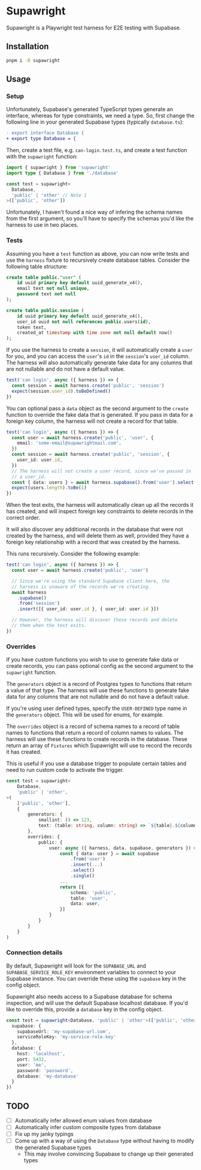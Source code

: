 # Supawright

Supawright is a Playwright test harness for E2E testing with Supabase.

## Installation

```bash
pnpm i -D supawright
```

## Usage

### Setup

Unfortunately, Supabase's generated TypeScript types generate an interface,
whereas for type constraints, we need a type. So, first change the following
line in your generated Supabase types (typically `database.ts`):

```diff
- export interface Database {
+ export type Database = {
```

Then, create a test file, e.g. `can-login.test.ts`, and create a test function
with the `supawright` function:

```ts
import { supawright } from 'supawright'
import type { Database } from './database'

const test = supawright<
  Database,
  'public' | 'other' // Note 1
>(['public', 'other'])
```

Unfortunately, I haven't found a nice way of infering the schema names from the
first argument, so you'll have to specify the schemas you'd like the harness to
use in two places.

### Tests

Assuming you have a `test` function as above, you can now write tests and use
the `harness` fixture to recursively create database tables. Consider the
following table structure:

```sql
create table public."user" (
    id uuid primary key default uuid_generate_v4(),
    email text not null unique,
    password text not null
);

create table public.session (
    id uuid primary key default uuid_generate_v4(),
    user_id uuid not null references public.users(id),
    token text,
    created_at timestamp with time zone not null default now()
);
```

If you use the harness to create a `session`, it will automatically create a
`user` for you, and you can access the `user`'s `id` in the `session`'s
`user_id` column. The harness will also automatically generate fake data for
any columns that are not nullable and do not have a default value.

```ts
test('can login', async ({ harness }) => {
  const session = await harness.create('public', 'session')
  expect(session.user_id).toBeDefined()
})
```

You can optional pass a `data` object as the second argument to the `create`
function to override the fake data that is generated. If you pass in data
for a foreign key column, the harness will not create a record for that table.

```ts
test('can login', async ({ harness }) => {
  const user = await harness.create('public', 'user', {
    email: 'some-email@supawrightmail.com',
  })
  const session = await harness.create('public', 'session', {
    user_id: user.id,
  })
  // The harness will not create a user record, since we've passed in
  // a user_id.
  const { data: users } = await harness.supabase().from('user').select()
  expect(users.length).toBe(1)
})
```

When the test exits, the harness will automatically clean up all the records
it has created, and will inspect foreign key constraints to delete records in
the correct order.

It will also discover any additional records in the database that were not
created by the harness, and will delete them as well, provided they have a
foreign key relationship with a record that was created by the harness.

This runs recursively. Consider the following example:

```ts
test('can login', async ({ harness }) => {
  const user = await harness.create('public', 'user')

  // Since we're using the standard Supabase client here, the
  // harness is unaware of the records we're creating.
  await harness
    .supabase()
    .from('session')
    .insert([{ user_id: user.id }, { user_id: user.id }])

  // However, the harness will discover these records and delete
  // them when the test exits.
})
```

### Overrides

If you have custom functions you wish to use to generate fake data or create
records, you can pass optional config as the second argument to the `supawright`
function.

The `generators` object is a record of Postgres types to functions that return
a value of that type. The harness will use these functions to generate fake
data for any columns that are not nullable and do not have a default value.

If you're using user defined types, specify the `USER-DEFINED` type name in
the `generators` object. This will be used for enums, for example.

The `overrides` object is a record of schema names to a record of table names
to functions that return a record of column names to values. The harness will
use these functions to create records in the database. These return an array
of `Fixtures` which Supawright will use to record the records it has created.

This is useful if you use a database trigger to populate certain tables and
need to run custom code to activate the trigger.

```ts
const test = supawright<
    Database,
    'public' | 'other',
>(
    ['public', 'other'],
    {
        generators: {
            smallint: () => 123,
            text: (table: string, column: string) => `${table}.${column}`,
        },
        overrides: {
            public: {
                user: async ({ harness, data, supabase, generators }) => {
                    const { data: user } = await supabase
                        .from('user')
                        .insert(...)
                        .select()
                        .single()
                    ...
                    return [{
                        schema: 'public',
                        table: 'user',
                        data: user,
                    }]
                }
            }
        }
    }
)
```

### Connection details

By default, Supawright will look for the `SUPABASE_URL` and `SUPABASE_SERVICE_ROLE_KEY`
environment variables to connect to your Supabase instance. You can override
these using the `supabase` key in the config object.

Supawright also needs access to a Supabase database for schema inspection, and will
use the default Supabase localhost database. If you'd like to override this, provide
a `database` key in the config object.

```ts
const test = supawright<Database, 'public' | 'other'>(['public', 'other'], {
  supabase: {
    supabaseUrl: 'my-supabase-url.com',
    serviceRoleKey: 'my-service-role-key'
  },
  database: {
    host: 'localhost',
    port: 5432,
    user: 'me',
    password: 'password',
    database: 'my-database'
  }
})
```

## TODO

- [ ] Automatically infer allowed enum values from database
- [ ] Automatically infer custom composite types from database
- [ ] Fix up my janky typings
- [ ] Come up with a way of using the `Database` type without having to modify
      the generated Supabase types
  - This may involve convincing Supabase to change up their generated types
